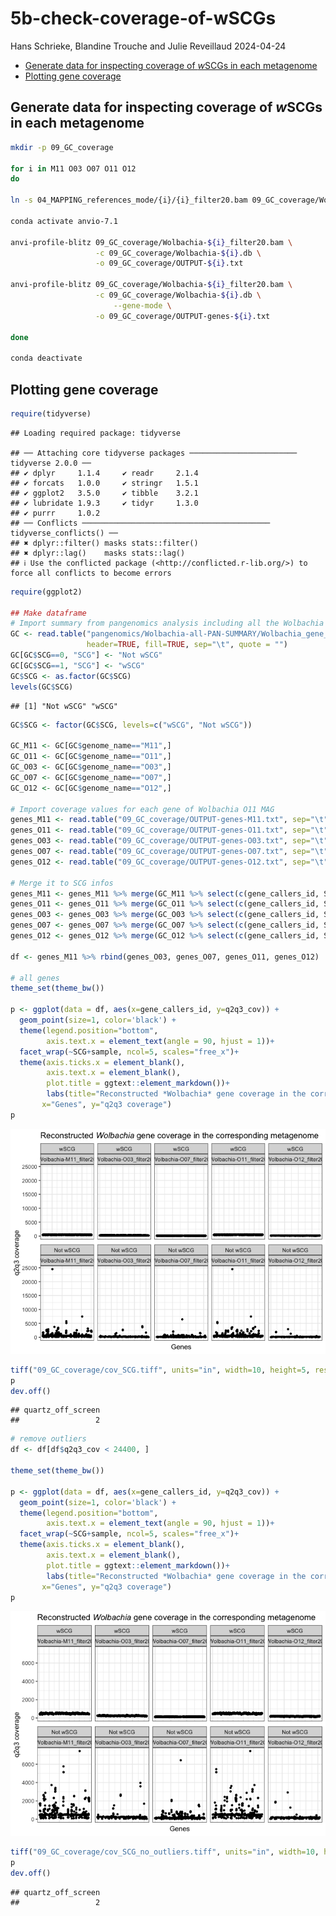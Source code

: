 5b-check-coverage-of-wSCGs
================
Hans Schrieke, Blandine Trouche and Julie Reveillaud
2024-04-24

-   <a
    href="#generate-data-for-inspecting-coverage-of-wscgs-in-each-metagenome"
    id="toc-generate-data-for-inspecting-coverage-of-wscgs-in-each-metagenome">Generate
    data for inspecting coverage of <em>w</em>SCGs in each metagenome</a>
-   <a href="#plotting-gene-coverage"
    id="toc-plotting-gene-coverage">Plotting gene coverage</a>

## Generate data for inspecting coverage of *w*SCGs in each metagenome

``` bash
mkdir -p 09_GC_coverage

for i in M11 O03 O07 O11 O12
do

ln -s 04_MAPPING_references_mode/{i}/{i}_filter20.bam 09_GC_coverage/Wolbachia-${i}_filter20.bam

conda activate anvio-7.1

anvi-profile-blitz 09_GC_coverage/Wolbachia-${i}_filter20.bam \
                   -c 09_GC_coverage/Wolbachia-${i}.db \
                   -o 09_GC_coverage/OUTPUT-${i}.txt

anvi-profile-blitz 09_GC_coverage/Wolbachia-${i}_filter20.bam \
                   -c 09_GC_coverage/Wolbachia-${i}.db \
                       --gene-mode \
                   -o 09_GC_coverage/OUTPUT-genes-${i}.txt

done
                   
conda deactivate
```

## Plotting gene coverage

``` r
require(tidyverse)
```

    ## Loading required package: tidyverse

    ## ── Attaching core tidyverse packages ──────────────────────── tidyverse 2.0.0 ──
    ## ✔ dplyr     1.1.4     ✔ readr     2.1.4
    ## ✔ forcats   1.0.0     ✔ stringr   1.5.1
    ## ✔ ggplot2   3.5.0     ✔ tibble    3.2.1
    ## ✔ lubridate 1.9.3     ✔ tidyr     1.3.0
    ## ✔ purrr     1.0.2     
    ## ── Conflicts ────────────────────────────────────────── tidyverse_conflicts() ──
    ## ✖ dplyr::filter() masks stats::filter()
    ## ✖ dplyr::lag()    masks stats::lag()
    ## ℹ Use the conflicted package (<http://conflicted.r-lib.org/>) to force all conflicts to become errors

``` r
require(ggplot2)

## Make dataframe 
# Import summary from pangenomics analysis including all the Wolbachia MAGs
GC <- read.table("pangenomics/Wolbachia-all-PAN-SUMMARY/Wolbachia_gene_clusters_summary.txt", 
                 header=TRUE, fill=TRUE, sep="\t", quote = "")
GC[GC$SCG==0, "SCG"] <- "Not wSCG"
GC[GC$SCG==1, "SCG"] <- "wSCG"
GC$SCG <- as.factor(GC$SCG)
levels(GC$SCG)
```

    ## [1] "Not wSCG" "wSCG"

``` r
GC$SCG <- factor(GC$SCG, levels=c("wSCG", "Not wSCG"))

GC_M11 <- GC[GC$genome_name=="M11",]
GC_O11 <- GC[GC$genome_name=="O11",]
GC_O03 <- GC[GC$genome_name=="O03",]
GC_O07 <- GC[GC$genome_name=="O07",]
GC_O12 <- GC[GC$genome_name=="O12",]

# Import coverage values for each gene of Wolbachia O11 MAG
genes_M11 <- read.table("09_GC_coverage/OUTPUT-genes-M11.txt", sep="\t", header=T)
genes_O11 <- read.table("09_GC_coverage/OUTPUT-genes-O11.txt", sep="\t", header=T)
genes_O03 <- read.table("09_GC_coverage/OUTPUT-genes-O03.txt", sep="\t", header=T)
genes_O07 <- read.table("09_GC_coverage/OUTPUT-genes-O07.txt", sep="\t", header=T)
genes_O12 <- read.table("09_GC_coverage/OUTPUT-genes-O12.txt", sep="\t", header=T)

# Merge it to SCG infos
genes_M11 <- genes_M11 %>% merge(GC_M11 %>% select(c(gene_callers_id, SCG, COG20_FUNCTION)), by="gene_callers_id", all.x = T)
genes_O11 <- genes_O11 %>% merge(GC_O11 %>% select(c(gene_callers_id, SCG, COG20_FUNCTION)), by="gene_callers_id", all.x = T)
genes_O03 <- genes_O03 %>% merge(GC_O03 %>% select(c(gene_callers_id, SCG, COG20_FUNCTION)), by="gene_callers_id", all.x = T)
genes_O07 <- genes_O07 %>% merge(GC_O07 %>% select(c(gene_callers_id, SCG, COG20_FUNCTION)), by="gene_callers_id", all.x = T)
genes_O12 <- genes_O12 %>% merge(GC_O12 %>% select(c(gene_callers_id, SCG, COG20_FUNCTION)), by="gene_callers_id", all.x = T)

df <- genes_M11 %>% rbind(genes_O03, genes_O07, genes_O11, genes_O12)

# all genes
theme_set(theme_bw())

p <- ggplot(data = df, aes(x=gene_callers_id, y=q2q3_cov)) + 
  geom_point(size=1, color='black') +
  theme(legend.position="bottom", 
        axis.text.x = element_text(angle = 90, hjust = 1))+
  facet_wrap(~SCG+sample, ncol=5, scales="free_x")+
  theme(axis.ticks.x = element_blank(),
        axis.text.x = element_blank(),
        plot.title = ggtext::element_markdown())+
        labs(title="Reconstructed *Wolbachia* gene coverage in the corresponding metagenome", 
       x="Genes", y="q2q3 coverage")
p
```

![](5b-check-coverage-of-wSCGs_files/figure-gfm/script%2010b-1.png)<!-- -->

``` r
tiff("09_GC_coverage/cov_SCG.tiff", units="in", width=10, height=5, res=300)
p
dev.off()
```

    ## quartz_off_screen 
    ##                 2

``` r
# remove outliers
df <- df[df$q2q3_cov < 24400, ]

theme_set(theme_bw())

p <- ggplot(data = df, aes(x=gene_callers_id, y=q2q3_cov)) + 
  geom_point(size=1, color='black') +
  theme(legend.position="bottom", 
        axis.text.x = element_text(angle = 90, hjust = 1))+
  facet_wrap(~SCG+sample, ncol=5, scales="free_x")+
  theme(axis.ticks.x = element_blank(),
        axis.text.x = element_blank(),
        plot.title = ggtext::element_markdown())+
        labs(title="Reconstructed *Wolbachia* gene coverage in the corresponding metagenome", 
       x="Genes", y="q2q3 coverage")
p
```

![](5b-check-coverage-of-wSCGs_files/figure-gfm/script%2010b-2.png)<!-- -->

``` r
tiff("09_GC_coverage/cov_SCG_no_outliers.tiff", units="in", width=10, height=5, res=300)
p
dev.off()
```

    ## quartz_off_screen 
    ##                 2
